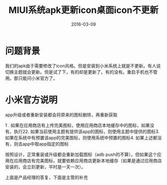 ﻿---
layout: post
title:  "MIUI系统apk更新icon桌面icon不更新"
date:   2016-03-09
categories: debug
tags: MIUI
---

# 问题背景 #

我们的apk由于需要修改了icon风格。但是安装到小米系统上就是不更新。有人说切换主题就会更新。但是试了下，有的却是更新了。有的没有。重启手机也不管用。那只能问小米官方了。

# 小米官方说明 #


app升级或者重新安装都会将原来的图标删除，再重新获取

1 . 如果在应用商店有上传完美图标，使用应用商店本地缓存中的图标，如果没有，执行22. 如果当前使用主题有提供该app的图标，则使用主题中提供的图标3. 如果在系统中有预置该app的完美图标，则使用系统中预置的图标4. 如果上述都没有，则去app中取app指定的图标

按照设计，正常重装或升级都会重新加载图标（adb push的不算）。但如果这个应用在应用商店有完美图标，就要依赖应用商店更新本地缓存（如果是通过应用商店安装的，会立刻更新，平时是一天一次）。

上面是产品经理的答复，下面是主管的补充